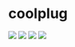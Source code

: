 # coolplug

[![](https://github.com/saltbo/opensae/workflows/build/badge.svg)](https://github.com/saltbo/opensae/actions?query=workflow%3ABuild)
[![](https://codecov.io/gh/saltbo/coolplug/branch/master/graph/badge.svg)](https://codecov.io/gh/saltbo/coolplug)
[![](https://img.shields.io/github/v/release/saltbo/coolplug.svg)](https://github.com/saltbo/opensae/releases)
[![](https://img.shields.io/github/license/saltbo/coolplug.svg)](https://github.com/saltbo/opensae/blob/master/LICENSE)

